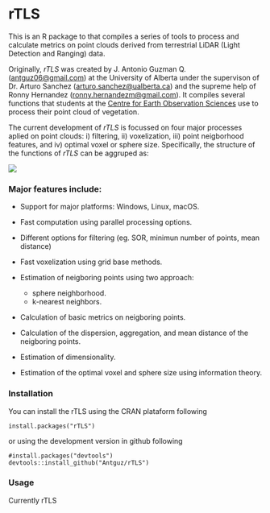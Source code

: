 # rTLS


This is an R package to that compiles a series of tools to process and calculate metrics on point clouds derived from terrestrial LiDAR (Light Detection and Ranging) data.

Originally, *rTLS* was created by J. Antonio Guzman Q. (<antguz06@gmail.com>) at the University of Alberta under the supervison of Dr. Arturo Sanchez (<arturo.sanchez@ualberta.ca>) and the supreme help of Ronny Hernandez (<ronny.hernandezm@gmail.com>). It compiles several functions that students at the [Centre for Earth Observation Sciences](https://www.ualberta.ca/faculties/centresinstitutes/centre-for-earth-observation-sciences) use to process their point cloud of vegetation.

The current development of *rTLS* is focussed on four major processes aplied on point clouds: i) filtering, ii) voxelization, iii) point neigborhood features, and iv) optimal voxel or sphere size. Specifically, the structure of the functions of *rTLS* can be aggruped as:

![](https://user-images.githubusercontent.com/7254767/51277964-6b730680-1996-11e9-97ea-3360bb47b51e.png)

### Major features include:

* Support for major platforms: Windows, Linux, macOS.

* Fast computation using parallel processing options.

* Different options for filtering (eg. SOR, minimun number of points, mean distance)

* Fast voxelization using grid base methods.

* Estimation of neigboring points using two approach: 
    + sphere neighborhood. 
    + k-nearest neighbors.

* Calculation of basic metrics on neigboring points.

* Calculation of the dispersion, aggregation, and mean distance of the neigboring points.

* Estimation of dimensionality.

* Estimation of the optimal voxel and sphere size using information theory.


### Installation


You can install the rTLS using the CRAN plataform following

```{r}
install.packages("rTLS")
```

or using the development version in github following

```{r}
#install.packages("devtools")
devtools::install_github("Antguz/rTLS")
```

### Usage

Currently rTLS

